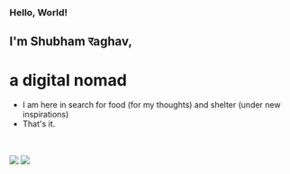 ### Hello, World!
## I'm Shubham रaghav, 
# a digital nomad
- I am here in search for food (for my thoughts) and shelter (under new inspirations)
- That's it.
<br />
<br />
<img src="https://github-readme-stats.vercel.app/api?username=RaghavShubham&&show_icons=true&count_private=true&theme=radical"/>

<img src="https://github-readme-streak-stats.herokuapp.com/?user=RaghavShubham&theme=radical"/>
